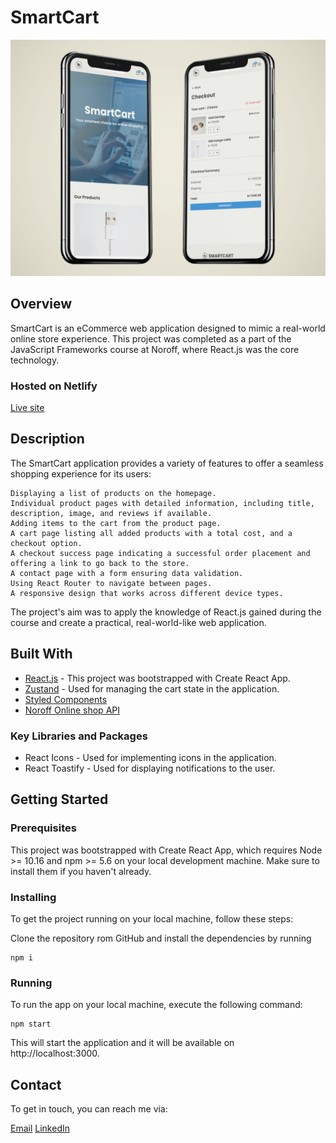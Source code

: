 # SmartCart

![Preview](./src/assets/smartcart_mockup.png)

## Overview

SmartCart is an eCommerce web application designed to mimic a real-world online store experience. This project was completed as a part of the JavaScript Frameworks course at Noroff, where React.js was the core technology.

### Hosted on Netlify
[Live site](https://smartcart-js-frameworks.netlify.app/)

## Description

The SmartCart application provides a variety of features to offer a seamless shopping experience for its users:

    Displaying a list of products on the homepage.
    Individual product pages with detailed information, including title, description, image, and reviews if available.
    Adding items to the cart from the product page.
    A cart page listing all added products with a total cost, and a checkout option.
    A checkout success page indicating a successful order placement and offering a link to go back to the store.
    A contact page with a form ensuring data validation.
    Using React Router to navigate between pages.
    A responsive design that works across different device types.

The project's aim was to apply the knowledge of React.js gained during the course and create a practical, real-world-like web application.

## Built With
- [React.js](https://react.dev/) - This project was bootstrapped with Create React App.
- [Zustand](https://www.npmjs.com/package/zustand) - Used for managing the cart state in the application.
- [Styled Components](https://styled-components.com/)
- [Noroff Online shop API](https://noroff-api-docs.netlify.app/basic-endpoints/online-shop)
    
### Key Libraries and Packages
- React Icons - Used for implementing icons in the application.
- React Toastify - Used for displaying notifications to the user.

## Getting Started

### Prerequisites

This project was bootstrapped with Create React App, which requires Node >= 10.16 and npm >= 5.6 on your local development machine. Make sure to install them if you haven't already.

### Installing

To get the project running on your local machine, follow these steps:

Clone the repository rom GitHub and install the dependencies by running

    npm i

### Running

To run the app on your local machine, execute the following command:

    npm start

This will start the application and it will be available on http://localhost:3000.

## Contact

To get in touch, you can reach me via:

[Email](mailto:maytoveh@gmail.com)
[LinkedIn](https://no.linkedin.com/in/may-tove-hovdal-24b406153)
